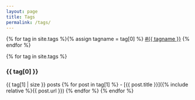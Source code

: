 ```yaml
---
layout: page
title: Tags
permalink: /tags/
---
```


{% for tag in site.tags %}{% assign tagname = tag[0] %} <a href="#{{ tagname }}" onclick="smoothscroll(event)">#{{ tagname }}</a> {% endfor %}

{% for tag in site.tags %}
<div id="{{ tag[0] }}"><h3>{{ tag[0] }}</h3></div>
{{ tag[1] | size }} posts
{% for post in tag[1] %}
- [{{ post.title }}]({% include relative %}{{ post.url }})
{% endfor %}
{% endfor %}

<script src="https://fastly.jsdelivr.net/gh/zichenstudio/smoothscroll.js/dist/smoothscroll.min.js"></script>


